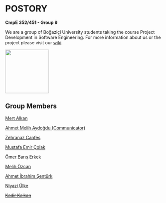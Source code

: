 
# POSTORY

**CmpE 352/451 - Group 9**

We are a group of Boğaziçi University students taking the course Project Development in Software Engineering. For more information about us or the project please visit our [wiki](https://github.com/bounswe/2021SpringGroup9/wiki).

  <img src="https://user-images.githubusercontent.com/52619088/139734287-271be973-fb00-44c1-a1bc-d561cb6e8e42.jpeg" width="140" height="140" />

## Group Members

[Mert Alkan](https://github.com/mertlkn)
 
[Ahmet Melih Aydoğdu (Communicator)](https://github.com/melihaydogd)
 
[Zehranaz Canfes](https://github.com/zcanfes)
 
[Mustafa Emir Çolak](https://github.com/mecolak)
 
[Ömer Barış Erkek](https://github.com/omarr09)
 
[Melih Özcan](https://github.com/melihozcan1)
 
[Ahmet İbrahim Şentürk](https://github.com/ahmetsenturk)
 
[Niyazi Ülke](https://github.com/niyaziulke)
 
<s>[Kadir Kalkan](https://github.com/bounswe/2021SpringGroup9/wiki/Kadir-Kalkan)</s>

